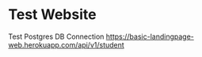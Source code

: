 # Test Website 

Test Postgres DB Connection
https://basic-landingpage-web.herokuapp.com/api/v1/student
